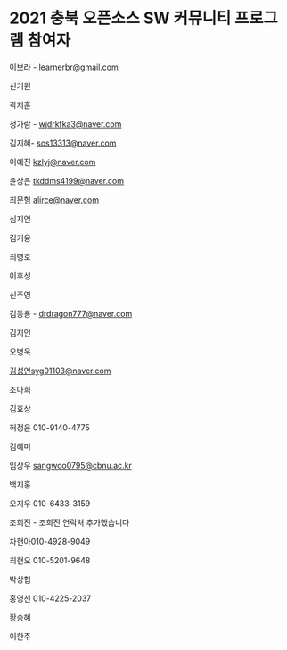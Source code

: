 # 2021 충북 오픈소스 SW 커뮤니티 프로그램 참여자

이보라 - learnerbr@gmail.com

신기원

곽지훈

정가람 - wjdrkfka3@naver.com

김지혜- sos13313@naver.com

이예진 kzlyj@naver.com

윤상은 tkddms4199@naver.com

최문형 alirce@naver.com

심지연

김기융

최병호

이후성

신주영

김동용 - drdragon777@naver.com

김지인

오병욱

김성연syg01103@naver.com

조다희

김효상

허정윤 010-9140-4775

김혜미

임상우 sangwoo0795@cbnu.ac.kr

백지홍

오지우 010-6433-3159

조희진 - 조희진 연락처 추가했습니다

차현아010-4928-9049

최현오 010-5201-9648

박상협

홍영선 010-4225-2037

황승혜

이한주
